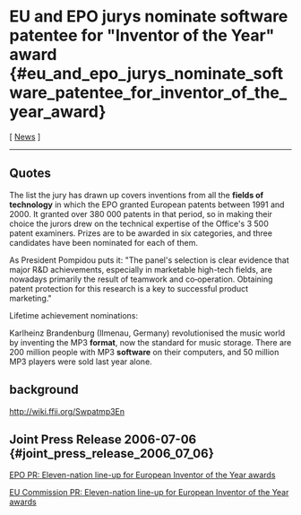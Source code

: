 # EU and EPO jurys nominate software patentee for \"Inventor of the Year\" award {#eu_and_epo_jurys_nominate_software_patentee_for_inventor_of_the_year_award}

\[ [ News](SwpatcninoEn "wikilink") \]

------------------------------------------------------------------------

## Quotes

The list the jury has drawn up covers inventions from all the **fields
of technology** in which the EPO granted European patents between 1991
and 2000. It granted over 380 000 patents in that period, so in making
their choice the jurors drew on the technical expertise of the Office\'s
3 500 patent examiners. Prizes are to be awarded in six categories, and
three candidates have been nominated for each of them.

As President Pompidou puts it: \"The panel\'s selection is clear
evidence that major R&D achievements, especially in marketable high-tech
fields, are nowadays primarily the result of teamwork and co‑operation.
Obtaining patent protection for this research is a key to successful
product marketing.\"

Lifetime achievement nominations:

Karlheinz Brandenburg (Ilmenau, Germany) revolutionised the music world
by inventing the MP3 **format**, now the standard for music storage.
There are 200 million people with MP3 **software** on their computers,
and 50 million MP3 players were sold last year alone.

## background

<http://wiki.ffii.org/Swpatmp3En>

## Joint Press Release 2006-07-06 {#joint_press_release_2006_07_06}

[EPO PR: Eleven-nation line-up for European Inventor of the Year
awards](http://www.european-patent-office.org/news/pressrel/2006_04_07_e.htm "wikilink")

[EU Commission PR: Eleven-nation line-up for European Inventor of the
Year
awards](http://europa.eu.int/rapid/pressReleasesAction.do?reference=IP/06/480&format=HTML&aged=0&language=EN&guiLanguage=en "wikilink")
